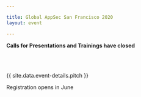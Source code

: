 ```yaml
---

title: Global AppSec San Francisco 2020
layout: event

---
```


<!-- rebuild 8-->

**Calls for Presentations and Trainings have closed**

<br><br>

{{ site.data.event-details.pitch }}

Registration opens in June





